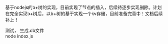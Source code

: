 基于nodejs的b+树的实现，目前实现了节点的插入，后续待逐步实现删除。计划在完全实现b+树后，以b+树的基于实现一个kv存储，目前准备完善中！文档后续补上！

测试， 生成.db文件
</br>
node index.js

